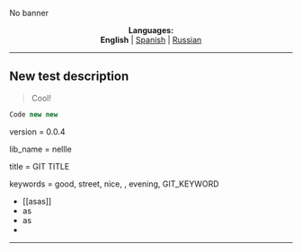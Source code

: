 No banner
<p align="center"><b>Languages:</b><br /><b>English</b> | <a href="https://github.com/markolofsen/nellle/blob/master/README_es.md">Spanish</a> | <a href="https://github.com/markolofsen/nellle/blob/master/README_ru.md">Russian</a></p>

---

## New test description

> Cool!

```javascript
Code new new
```

version = 0.0.4

lib_name = nellle

title = GIT TITLE

keywords = good, street, nice, , evening, GIT_KEYWORD

* [[asas]]
* as
* as
* 

---

